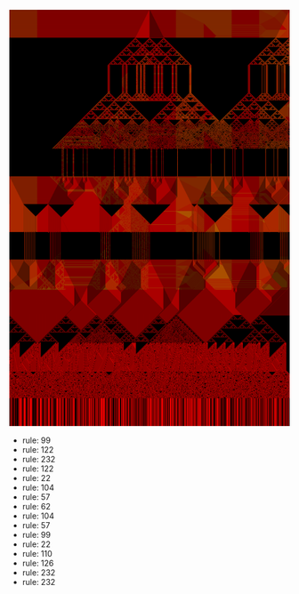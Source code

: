 ![photo](./output.png) 
 * rule: 99
* rule: 122
* rule: 232
* rule: 122
* rule: 22
* rule: 104
* rule: 57
* rule: 62
* rule: 104
* rule: 57
* rule: 99
* rule: 22
* rule: 110
* rule: 126
* rule: 232
* rule: 232
